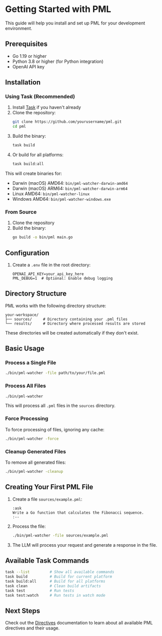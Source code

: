 # Getting Started with PML

This guide will help you install and set up PML for your development environment.

## Prerequisites

- Go 1.19 or higher
- Python 3.8 or higher (for Python integration)
- OpenAI API key

## Installation

### Using Task (Recommended)

1. Install [Task](https://taskfile.dev) if you haven't already
2. Clone the repository:
   ```bash
   git clone https://github.com/yourusername/pml.git
   cd pml
   ```
3. Build the binary:
   ```bash
   task build
   ```
4. Or build for all platforms:
   ```bash
   task build:all
   ```

This will create binaries for:

- Darwin (macOS) AMD64: `bin/pml-watcher-darwin-amd64`
- Darwin (macOS) ARM64: `bin/pml-watcher-darwin-arm64`
- Linux AMD64: `bin/pml-watcher-linux`
- Windows AMD64: `bin/pml-watcher-windows.exe`

### From Source

1. Clone the repository
2. Build the binary:
   ```bash
   go build -o bin/pml main.go
   ```

## Configuration

1. Create a `.env` file in the root directory:
   ```
   OPENAI_API_KEY=your_api_key_here
   PML_DEBUG=1  # Optional: Enable debug logging
   ```

## Directory Structure

PML works with the following directory structure:

```
your-workspace/
├── sources/     # Directory containing your .pml files
└── results/     # Directory where processed results are stored
```

These directories will be created automatically if they don't exist.

## Basic Usage

### Process a Single File

```bash
./bin/pml-watcher -file path/to/your/file.pml
```

### Process All Files

```bash
./bin/pml-watcher
```

This will process all `.pml` files in the `sources` directory.

### Force Processing

To force processing of files, ignoring any cache:

```bash
./bin/pml-watcher -force
```

### Cleanup Generated Files

To remove all generated files:

```bash
./bin/pml-watcher -cleanup
```

## Creating Your First PML File

1. Create a file `sources/example.pml`:

   ```
   :ask
   Write a Go function that calculates the Fibonacci sequence.
   :--
   ```

2. Process the file:

   ```bash
   ./bin/pml-watcher -file sources/example.pml
   ```

3. The LLM will process your request and generate a response in the file.

## Available Task Commands

```bash
task --list         # Show all available commands
task build          # Build for current platform
task build:all      # Build for all platforms
task clean          # Clean build artifacts
task test           # Run tests
task test:watch     # Run tests in watch mode
```

## Next Steps

Check out the [Directives](directives.md) documentation to learn about all available PML directives and their usage.
